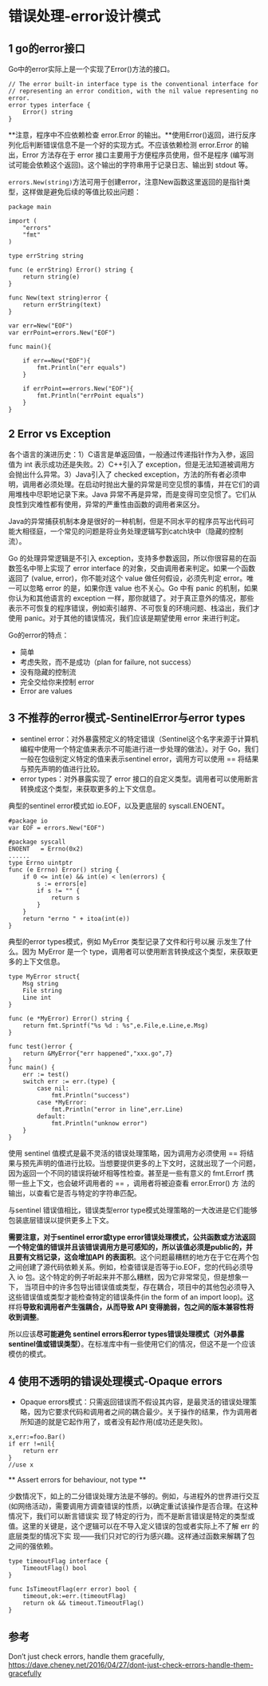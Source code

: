 ﻿# 错误处理-error设计模式 #

## 1 go的error接口 ##

Go中的error实际上是一个实现了Error()方法的接口。

```
// The error built-in interface type is the conventional interface for
// representing an error condition, with the nil value representing no error.
error types interface {
	Error() string
}
```
**注意，程序中不应依赖检查 error.Error 的输出。**使用Error()返回，进行反序列化后判断错误信息不是一个好的实现方式。不应该依赖检测 error.Error 的输出，Error 方法存在于 error 接口主要用于方便程序员使用，但不是程序 (编写测试可能会依赖这个返回)。这个输出的字符串用于记录日志、输出到 stdout 等。

`errors.New(string)`方法可用于创建error，注意New函数这里返回的是指针类型，这样做是避免后续的等值比较出问题：


```
package main

import (
	"errors"
	"fmt"
)

type errString string

func (e errString) Error() string {
	return string(e)
}

func New(text string)error {
	return errString(text)
}

var err=New("EOF")
var errPoint=errors.New("EOF")

func main(){

	if err==New("EOF"){
		fmt.Println("err equals")
	}

	if errPoint==errors.New("EOF"){
		fmt.Println("errPoint equals")
	}
}

```

## 2 Error vs Exception ##

各个语言的演进历史：1）C语言是单返回值，一般通过传递指针作为入参，返回值为 int 表示成功还是失败。2）C++引入了 exception，但是无法知道被调用方会抛出什么异常。3）Java引入了 checked exception，方法的所有者必须申明，调用者必须处理。在启动时抛出大量的异常是司空见惯的事情，并在它们的调用堆栈中尽职地记录下来。Java 异常不再是异常，而是变得司空见惯了。它们从良性到灾难性都有使用，异常的严重性由函数的调用者来区分。

Java的异常捕获机制本身是很好的一种机制，但是不同水平的程序员写出代码可能大相径庭，一个常见的问题是将业务处理逻辑写到catch块中（隐藏的控制流）。

Go 的处理异常逻辑是不引入 exception，支持多参数返回，所以你很容易的在函数签名中带上实现了 error interface 的对象，交由调用者来判定。如果一个函数返回了 (value, error)，你不能对这个 value 做任何假设，必须先判定 error。唯一可以忽略 error 的是，如果你连 value 也不关心。Go 中有 panic 的机制，如果你认为和其他语言的 exception 一样，那你就错了。对于真正意外的情况，那些表示不可恢复的程序错误，例如索引越界、不可恢复的环境问题、栈溢出，我们才使用 panic。对于其他的错误情况，我们应该是期望使用 error 来进行判定。

Go的error的特点：

* 简单
* 考虑失败，而不是成功（plan for failure, not success）
* 没有隐藏的控制流
* 完全交给你来控制 error
* Error are values

## 3 不推荐的error模式-SentinelError与error types ##

* sentinel error：对外暴露预定义的特定错误（Sentinel这个名字来源于计算机编程中使用一个特定值来表示不可能进行进一步处理的做法）。对于 Go，我们一般在包级别定义特定的值来表示sentinel error，调用方可以使用 == 将结果与预先声明的值进行比较。
* error types：对外暴露实现了 error 接口的自定义类型。调用者可以使用断言转换成这个类型，来获取更多的上下文信息。

典型的sentinel error模式如 io.EOF，以及更底层的 syscall.ENOENT。

```
#package io
var EOF = errors.New("EOF")

#package syscall
ENOENT   = Errno(0x2)
......
type Errno uintptr
func (e Errno) Error() string {
	if 0 <= int(e) && int(e) < len(errors) {
		s := errors[e]
		if s != "" {
			return s
		}
	}
	return "errno " + itoa(int(e))
}

```

典型的error types模式，例如 MyError 类型记录了文件和行号以展 示发生了什么。因为 MyError 是一个 type，调用者可以使用断言转换成这个类型，来获取更多的上下文信息。

```
type MyError struct{
	Msg string
	File string
	Line int
}

func (e *MyError) Error() string {
	return fmt.Sprintf("%s %d : %s",e.File,e.Line,e.Msg)
}

func test()error {
	return &MyError{"err happened","xxx.go",7}
}
func main() {
	err := test()
	switch err := err.(type) {
		case nil:
			fmt.Println("success")
		case *MyError:
			fmt.Println("error in line",err.Line)
		default:
			fmt.Println("unknow error")
	}
}
```

使用 sentinel 值模式是最不灵活的错误处理策略，因为调用方必须使用 == 将结果与预先声明的值进行比较。当想要提供更多的上下文时，这就出现了一个问题，因为返回一个不同的错误将破坏相等性检查。甚至是一些有意义的 fmt.Errorf 携带一些上下文，也会破坏调用者的 == ，调用者将被迫查看 error.Error() 方 法的输出，以查看它是否与特定的字符串匹配。

与sentinel 错误值相比，错误类型error type模式处理策略的一大改进是它们能够包装底层错误以提供更多上下文。

**需要注意，对于sentinel error或type error错误处理模式，公共函数或方法返回一个特定值的错误并且该错误调用方是可感知的，所以该值必须是public的，并且要有文档记录，这会增加API 的表面积**。这个问题最糟糕的地方在于它在两个包之间创建了源代码依赖关系。例如，检查错误是否等于io.EOF，您的代码必须导入 io 包。这个特定的例子听起来并不那么糟糕，因为它非常常见，但是想象一下， 当项目中的许多包导出错误值或类型，存在耦合，项目中的其他包必须导入这些错误值或类型才能检查特定的错误条件(in the form of an import loop)。这样将**导致和调用者产生强耦合，从而导致 API 变得脆弱，包之间的版本兼容性将收到调整**。

所以应该**尽可能避免 sentinel errors和error types错误处理模式（对外暴露sentinel值或错误类型）**。在标准库中有一些使用它们的情况，但这不是一个应该模仿的模式。

## 4 使用不透明的错误处理模式-Opaque errors ##

* Opaque errors模式：只需返回错误而不假设其内容，是最灵活的错误处理策略，因为它要求代码和调用者之间的耦合最少。关于操作的结果，作为调用者所知道的就是它起作用了，或者没有起作用(成功还是失败)。


```
x,err:=foo.Bar()
if err !=nil{
	return err
}
//use x
```

** Assert errors for behaviour, not type **

少数情况下，如上的二分错误处理方法是不够的。例如，与进程外的世界进行交互(如网络活动)，需要调用方调查错误的性质，以确定重试该操作是否合理。在这种情况下，我们可以断言错误实 现了特定的行为，而不是断言错误是特定的类型或值。这里的关键是，这个逻辑可以在不导入定义错误的包或者实际上不了解 err 的底层类型的情况下实 现——我们只对它的行为感兴趣。这样通过函数来解耦了包之间的强依赖。

```
type timeoutFlag interface {
	TimeoutFlag() bool
}

func IsTimeoutFlag(err error) bool {
	timeout,ok:=err.(timeoutFlag)
	return ok && timeout.TimeoutFlag()
}

```

## 参考 ##

Don’t just check errors, handle them gracefully, https://dave.cheney.net/2016/04/27/dont-just-check-errors-handle-them-gracefully
